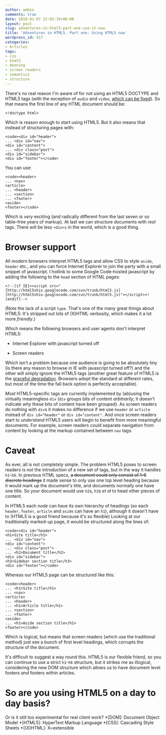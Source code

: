 ```yaml
---
author: admin
comments: true
date: 2010-01-07 22:03:19+00:00
layout: post
slug: adventures-in-html5-part-one-use-it-now
title: 'Adventures in HTML5. Part one: Using HTML5 now'
wordpress_id: 917
categories:
- Articles
tags:
- css
- html5
- meaning
- screen readers
- semantics
- structure
---
```


There's no real reason I'm aware of for not using an HTML5 DOCTYPE and HTML5 tags (with the exception of `audio` and `video`, [which can be fixed](http://diveintohtml5.org/video.html)). So that means the first line of any HTML document should be:

`<!doctype html>`

Which is reason enough to start using HTML5. But it also means that instead of structuring pages with:

    
    <code><div id="header">
    ... <div id="nav">
    <div id="content">
    ... <div class="post">
    <div id="sidebar">
    <div id="footer"></code>


You can use:

    
    <code><header>
    ... <nav>
    <article>
    ... <header>
    ... <section>
    ... <footer>
    <aside>
    <footer></code>


Which is _very_ exciting (and radically different from the last seven or so table–free years of markup). At last we can structure documents with _real_ tags. There will be less `<div>s` in the world, which is a good thing.


# Browser support


All modern browsers interpret HTML5 tags and allow CSS to style `aside`, `header` etc., and you can force Internet Explorer to join the party with a small snippet of javascript. I hotlink to some Google Code–hosted javascript by adding the following to the `head` section of HTML pages:

`<!--[if IE]><script src="[http://html5shiv.googlecode.com/svn/trunk/html5.js](http://html5shiv.googlecode.com/svn/trunk/html5.js)"></script><![endif]-->`

(Note the lack of a script `type`. That's one of the many great things about HTML5: It's stripped out lots of (X)HTML verbosity, which makes it a lot more _friendly_.)

Which means the following browsers and user agents don't interpret HTML5:



	
  * Internet Explorer with javascript turned off

	
  * Screen readers


Which isn't a problem because one audience is going to be absolutely tiny (is there any reason to browse in IE with javascript turned off?) and the other will simply ignore the HTML5 tags (another great feature of HTML5 is the [graceful degradation](http://www.digital-web.com/articles/fluid_thinking/). Browsers adopt the standard at different rates, but most of the time the fall back option is perfectly acceptable).

_Most_ HTML5–specific tags are currently implemented by (ab)using the virtually meaningless `div` (`div` groups bits of content _arbitrarily_; it doesn't indicate _why_ these bits of content have been grouped). As screen readers do nothing with `div`s it makes no difference if we use `header` or `article` instead of `div id="header"` or `div id="content"`. And once screen readers start to _understand_ HTML5 users will begin to benefit from more meaningful documents. For example, screen readers could separate navigation from content by looking at the markup contained between `nav` tags.


# Caveat


As ever, all is not _completely_ simple. The problem HTML5 poses to screen readers is not the introduction of a new set of tags, but in the way it handles `h1`-`h6`. In previous HTML specs, <del>a document could only consist of 1-6 discrete headings</del> it made sense to only use one top level heading because it would mark up the document's title, and documents normally one have one title. So your document would use `h2`s, `h3`s _et al_ to head other pieces of content.

In HTML5 each _node_ can have its own hierarchy of headings (so each `header`, `footer`, `article` and `aside` can have an `h1`), although it doesn't have to (HTML5 is a good friend because it's so flexible) Looking at our traditionally marked-up page, it would be structured along the lines of:

    
    <code><div id="header">
    <h1>Site title</h1>
    ... <div id="nav">
    <div id="content">
    ... <div class="post">
    ... <h2>Document title</h2>
    <div id="sidebar">
    <h3>Sidebar section title</h3>
    <div id="footer"></code>


Whereas our HTML5 page can be structured like this:

    
    <code><header>
    ... <h1>Site title</h1>
    ... <nav>
    <article>
    ... <header>
    ... <h1>Article title</h1>
    ... <section>
    ... <footer>
    <aside>
    ... <h1>Aside section title</h1>
    <footer></code>


Which is logical, but means that screen readers (which use the traditional method) just see a bunch of first level headings, which corrupts the structure of the document.

It's difficult to suggest a way round this. HTML5 is our flexible friend, so you can continue to use a strict `h1`-`h6` structure, but it strikes me as illogical, considering the new DOM structure which allows us to have document level footers _and_ footers within articles.


# So are you using HTML5 on a day to day basis?


Or is it still too experimental for real client work?
  *[DOM]: Document Object Model
  *[HTML5]: HyperText Markup Language
  *[CSS]: Cascading Style Sheets
  *[(X)HTML]: X=extensible
